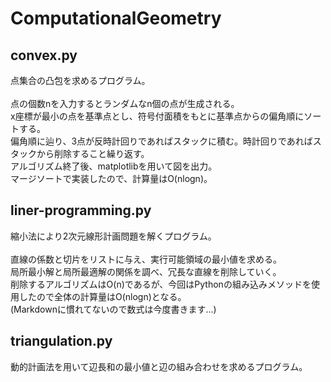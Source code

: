 # ComputationalGeometry

## convex.py
点集合の凸包を求めるプログラム。<br><br>
点の個数nを入力するとランダムなn個の点が生成される。<br>
x座標が最小の点を基準点とし、符号付面積をもとに基準点からの偏角順にソートする。<br>
偏角順に辿り、3点が反時計回りであればスタックに積む。時計回りであればスタックから削除すること繰り返す。<br>
アルゴリズム終了後、matplotlibを用いて図を出力。<br>
マージソートで実装したので、計算量はO(nlogn)。<br>

## liner-programming.py
縮小法により2次元線形計画問題を解くプログラム。<br><br>
直線の係数と切片をリストに与え、実行可能領域の最小値を求める。<br>
局所最小解と局所最適解の関係を調べ、冗長な直線を削除していく。<br>
削除するアルゴリズムはO(n)であるが、今回はPythonの組み込みメソッドを使用したので全体の計算量はO(nlogn)となる。<br>
(Markdownに慣れてないので数式は今度書きます...)

## triangulation.py
動的計画法を用いて辺長和の最小値と辺の組み合わせを求めるプログラム。<br>
